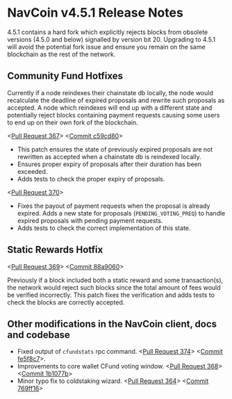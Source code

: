 # NavCoin v4.5.1 Release Notes

4.5.1 contains a hard fork which explicitly rejects blocks from obsolete versions (4.5.0 and below) signalled by version bit 20. Upgrading to 4.5.1 will avoid the potential fork issue and ensure you remain on the same blockchain as the rest of the network.

## Community Fund Hotfixes

Currently if a node reindexes their chainstate db locally, the node would recalculate the deadline of expired proposals and rewrite such proposals as accepted. A node which reindexes will end up with a different state and potentially reject blocks containing payment requests causing some users to end up on their own fork of the blockchain.

<[Pull Request 367](https://github.com/NAVCoin/navcoin-core/pull/367)>
<[Commit c59cd80](https://github.com/NAVCoin/navcoin-core/commit/c59cd802e43960ab4ff88dece294dbcecc6bce8e)>

- This patch ensures the state of previously expired proposals are not rewritten as accepted when a chainstate db is reindexed locally.
- Ensures proper expiry of proposals after their duration has been exceeded.
- Adds tests to check the proper expiry of proposals.

<[Pull Request 370](https://github.com/NAVCoin/navcoin-core/pull/370)>

- Fixes the payout of payment requests when the proposal is already expired. Adds a new state for proposals (`PENDING_VOTING_PREQ`) to handle expired proposals with pending payment requests.
- Adds tests to check the correct implementation of this state.

## Static Rewards Hotfix

<[Pull Request 369](https://github.com/NAVCoin/navcoin-core/pull/369)>
<[Commit 88a9060](https://github.com/NAVCoin/navcoin-core/commit/88a9060b80603afdab6dc374ef1144fcb58bc462)>

Previously if a block included both a static reward and some transaction(s), the network would reject such blocks since the total amount of fees would be verified incorrectly. This patch fixes the verification and adds tests to check the blocks are correctly accepted.

## Other modifications in the NavCoin client, docs and codebase

- Fixed output of `cfundstats` rpc command. <[Pull Request 374](https://github.com/NAVCoin/navcoin-core/pull/374)> <[Commit fe5f8c7](https://github.com/NAVCoin/navcoin-core/commit/fe5f8c79ea5708692181dfb913e8b17d5517c4ea)>.
- Improvements to core wallet CFund voting window. <[Pull Request 368](https://github.com/NAVCoin/navcoin-core/pull/368)> <[Commit 1b1077b](https://github.com/NAVCoin/navcoin-core/commit/1b1077be384c1a230d7c568a7fa05d4b43a4111b)>
- Minor typo fix to coldstaking wizard. <[Pull Request 364](https://github.com/NAVCoin/navcoin-core/pull/364)> <[Commit 769ff16](https://github.com/NAVCoin/navcoin-core/commit/769ff16b05f70ccfa24adcaf589bfa5a4157c067)>


